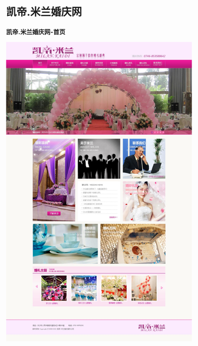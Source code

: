 # 凯帝.米兰婚庆网
###
### 凯帝.米兰婚庆网-首页
![image](https://github.com/jianghong1992/enterprise-website/blob/master/wedding/screenshot.jpg)
